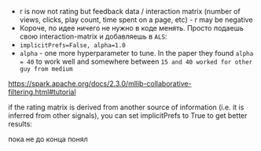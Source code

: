 - r is now not rating but feedback data / interaction matrix (number of views, clicks, play count, time spent on a page, etc) - r may be negative  
- Короче, по идее ничего не нужно в коде менять. Просто подаешь свою interaction-matrix и добавляешь в `ALS`: 
- `implicitPrefs=False, alpha=1.0`  
- `alpha` - one more hyperparameter to tune. In the paper they found `alpha = 40` to work well and somewhere between `15 and 40 worked for other guy from medium`


https://spark.apache.org/docs/2.3.0/mllib-collaborative-filtering.html#tutorial

if the rating matrix is derived from another source of information (i.e. it is inferred from other signals), you can set implicitPrefs to True to get better results:

пока не до конца понял
